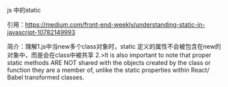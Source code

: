 js 中的static

引用：https://medium.com/front-end-weekly/understanding-static-in-javascript-10782149993

简介：理解1.js中当new多个class对象时，static 定义的属性不会被包含在new的对象中，而是会在class中被共享
 2.>It is also important to note that proper static methods ARE NOT shared with the objects created by the class or function they are a member of, 
 unlike the static properties within React/ Babel transformed classes.

